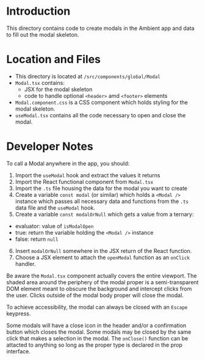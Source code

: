 # Introduction

This directory contains code to create modals in the Ambient app and data to fill out the modal skeleton.

# Location and Files

* This directory is located at `/src/components/global/Modal`
* `Modal.tsx` contains:
    * JSX for the modal skeleton
    * code to handle optional `<header>` amd `<footer>` elements
* `Modal.component.css` is a CSS component which holds styling for the modal skeleton.
* `useModal.tsx` contains all the code necessary to open and close the modal.

# Developer Notes

To call a Modal anywhere in the app, you should:
1. Import the `useModal` hook and extract the values it returns
2. Import the React functional component from `Modal.tsx`
3. Import the `.ts` file housing the data for the modal you want to create
4. Create a variable `const modal` (or similar) which holds a `<Modal />` instance which passes all necessary data and functions from the `.ts` data file and the `useModal` hook.
5. Create a variable `const modalOrNull` which gets a value from a ternary:
  - evaluator: value of `isModalOpen`
  - true: return the variable holding the `<Modal />` instance
  - false: return `null`
6. Insert `modalOrNull` somewhere in the JSX return of the React function.
7. Choose a JSX element to attach the `openModal` function as an `onClick` handler.

Be aware the `Modal.tsx` component actually covers the entire viewport.  The shaded area around the periphery of the modal proper is a semi-transparent DOM element meant to obscure the background and intercept clicks from the user.  Clicks outside of the modal body proper will close the modal.

To achieve accessibility, the modal can always be closed with an `Escape` keypress.

Some modals will have a close icon in the header and/or a confirmation button which closes the modal.  Some modals may be closed by the same click that makes a selection in the modal.  The `onClose()` function can be attacted to anything so long as the proper type is declared in the prop interface.
